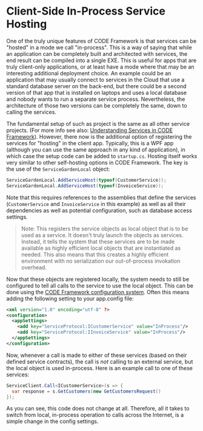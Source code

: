 ﻿# Client-Side In-Process Service Hosting

One of the truly unique features of CODE Framework is that services can be "hosted" in a mode we call "in-process". This is a way of saying that while an application can be completely built and architected with services, the end result can be compiled into a single EXE. This is useful for apps that are truly client-only applications, or at least have a mode where that may be an interesting additional deployment choice. An example could be an application that may usually connect to services in the Cloud that use a standard database server on the back-end, but there could be a second version of that app that is installed on laptops and uses a local database and nobody wants to run a separate service process. Nevertheless, the architecture of those two versions can be completely the same, down to calling the services.

The fundamental setup of such as project is the same as all other service projects. (For more info see also: [Understanding Services in CODE Framework](Understanding-Services)). However, there now is the additional option of registering the services for "hosting" in the client app. Typically, this is a WPF app (although you can use the same approach in any kind of application), in which case the setup code can be added to ```startup.cs```. Hosting itself works very similar to other self-hosting options in CODE Framework. The key is the use of the ```ServiceGardenLocal``` object:

```cs
ServiceGardenLocal.AddServiceHost(typeof(CustomerService));
ServiceGardenLocal.AddServiceHost(typeof(InvoiceService));
```

Note that this requires references to the assemblies that define the services (```CustomerService``` and ```InvoiceService``` in this example) as well as all their dependencies as well as potential configuration, such as database access settings.

> Note: This registers the service objects as local object that is to be used as a service. It doesn't truly launch the objects as services. Instead, it tells the system that these services are to be made available as highly efficient local objects that are instantiated as needed. This also means that this creates a highly efficient environment with no serialization our out-of-process invokation overhead.

Now that these objects are registered locally, the system needs to still be configured to tell all calls to the service to use the local object. This can be done using the [CODE Framework configuration system](Configuration-System). Often this means adding the following setting to your app.config file:

```xml
<xml version="1.0" encoding="utf-8" ?>
<configuration>
  <appSettings>
    <add key="ServiceProtocol:ICustomerService" value="InProcess"/>
    <add key="ServiceProtocol:IInvoiceService" value="InProcess"/>
  </appSettings>
</configuration>
```

Now, whenever a call is made to either of these services (based on their defined service contracts), the call is *not* calling to an external service, but the local object is used in-process. Here is an example call to one of these services:

```cs
ServiceClient.Call<ICustomerService>(s => {
  var response = s.GetCustomers(new GetCustomersRequest()
});
```

As you can see, this code does not change at all. Therefore, all it takes to switch from local, in-process operation to calls across the Internet, is a simple change in the config settings.